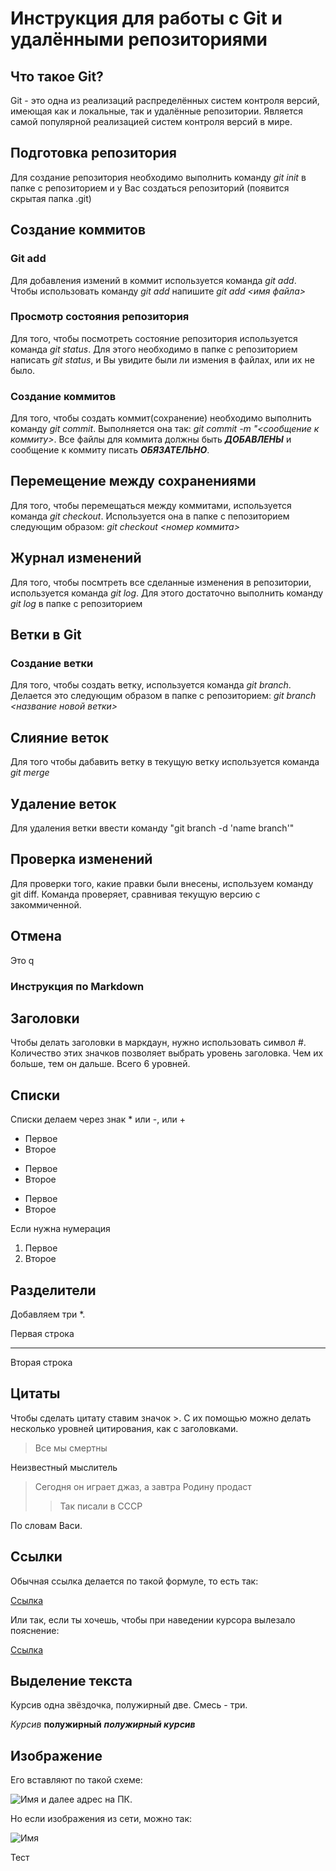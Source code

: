 # Инструкция для работы с Git и удалёнными репозиториями

## Что такое Git?
Git - это одна из реализаций распределённых систем контроля версий, имеющая как и локальные, так и удалённые репозитории. Является самой популярной реализацией систем контроля версий в мире.
## Подготовка репозитория
Для создание репозитория необходимо выполнить команду *git init*  в папке с репозиторием и у Вас создаться репозиторий (появится скрытая папка .git)

## Создание коммитов

### Git add
Для добавления измений в коммит используется команда *git add*. Чтобы использовать команду *git add* напишите *git add <имя файла>*

### Просмотр состояния репозитория
Для того, чтобы посмотреть состояние репозитория используется команда *git status*. Для этого необходимо в папке с репозиторием написать *git status*, и Вы увидите были ли измения в файлах, или их не было.

### Создание коммитов
Для того, чтобы создать коммит(сохранение) необходимо выполнить команду *git commit*. Выполняется она так: *git commit -m "<сообщение к коммиту>*. Все файлы для коммита должны быть ***ДОБАВЛЕНЫ*** и сообщение к коммиту писать ***ОБЯЗАТЕЛЬНО***.

## Перемещение между сохранениями
Для того, чтобы перемещаться между коммитами, используется команда *git checkout*. Используется она в папке с пепозиторием следующим образом: *git checkout <номер коммита>*

## Журнал изменений
Для того, чтобы посмтреть все сделанные изменения в репозитории, используется команда *git log*. Для этого достаточно выполнить команду *git log* в папке с репозиторием

## Ветки в Git

### Создание ветки

Для того, чтобы создать ветку, используется команда *git branch*. Делается это следующим образом в папке с репозиторием: *git branch <название новой ветки>*

## Слияние веток

Для того чтобы дабавить ветку в текущую ветку используется команда *git merge <name branch>*

## Удаление веток
Для удаления ветки ввести команду "git branch -d 'name branch'"

## Проверка изменений
Для проверки того, какие правки были внесены, используем команду git diff. Команда проверяет, сравнивая текущую версию с закоммиченной.

## Отмена
Это q

### Инструкция по Markdown

## Заголовки
Чтобы делать заголовки в маркдаун, нужно использовать символ #. Количество этих значков позволяет выбрать уровень заголовка. Чем их больше, тем он дальше. Всего 6 уровней.

## Списки
Списки делаем через знак * или -, или +
* Первое
* Второе

- Первое
- Второе

+ Первое
+ Второе

Если нужна нумерация
1. Первое
2. Второе

## Разделители
Добавляем три *.

Первая строка
***
Вторая строка

## Цитаты
Чтобы сделать цитату ставим значок >. С их помощью можно делать несколько уровней цитирования, как с заголовками. 
> Все мы смертны 

Неизвестный мыслитель
> Сегодня он играет джаз, а завтра Родину продаст
>> Так писали в СССР

По словам Васи.

## Ссылки
Обычная ссылка делается по такой формуле, то есть так: 

[Ссылка](https://vk.com/badcomedian)

Или так, если ты хочешь, чтобы при наведении курсора вылезало пояснение:

[Ссылка](https://vk.com/badcomedian "известный паблик")

## Выделение текста

Курсив одна звёздочка, полужирный две. Смесь - три.

*Курсив* **полужирный** ***полужирный курсив***

## Изображение
Его вставляют по такой схеме:

![Имя]() и далее адрес на ПК.

Но если изображения из сети, можно так:

![Имя](https://yandex.ru/images/search?text=мрачная%20эстетика&from=tabbar&pos=1&img_url=https%3A%2F%2Fsun9-63.userapi.com%2Fimpf%2F-tKaQMhRg0CTgVSexSK_YrNB5zhuVcKk0W7UfQ%2F6jiOXzHaYtE.jpg%3Fsize%3D604x403%26quality%3D96%26sign%3D6188d35ad2cb7cbab86f274ce6a18060%26type%3Dalbum&rpt=simage "Поле")

Тест